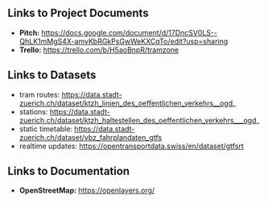 ## Links to Project Documents
- **Pitch:** https://docs.google.com/document/d/17DncSV0LS--QhLK1mMgS4X-amyKbRGkPsGwWeKXCqTo/edit?usp=sharing
- **Trello:** https://trello.com/b/H5aoBnpR/tramzone

## Links to Datasets
- tram routes: https://data.stadt-zuerich.ch/dataset/ktzh_linien_des_oeffentlichen_verkehrs__ogd_
- stations: https://data.stadt-zuerich.ch/dataset/ktzh_haltestellen_des_oeffentlichen_verkehrs___ogd_
- static timetable: https://data.stadt-zuerich.ch/dataset/vbz_fahrplandaten_gtfs
- realtime updates: https://opentransportdata.swiss/en/dataset/gtfsrt

## Links to Documentation
- **OpenStreetMap:** https://openlayers.org/

